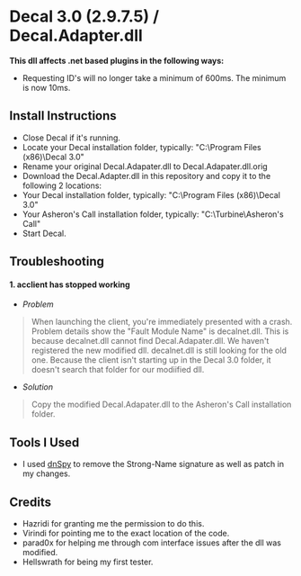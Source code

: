 # Decal 3.0 (2.9.7.5) / Decal.Adapter.dll

**This dll affects .net based plugins in the following ways:**
* Requesting ID's will no longer take a minimum of 600ms. The minimum is now 10ms.

## Install Instructions
* Close Decal if it's running.
* Locate your Decal installation folder, typically: "C:\Program Files (x86)\Decal 3.0\"
* Rename your original Decal.Adapater.dll to Decal.Adapater.dll.orig
* Download the Decal.Adapter.dll in this repository and copy it to the following 2 locations:
* Your Decal installation folder, typically: "C:\Program Files (x86)\Decal 3.0\"
* Your Asheron's Call installation folder, typically: "C:\Turbine\Asheron's Call"
* Start Decal.

## Troubleshooting
#### 1. acclient has stopped working
* _Problem_
> When launching the client, you're immediately presented with a crash. Problem details show the "Fault Module Name" is decalnet.dll. This is because decalnet.dll cannot find Decal.Adapater.dll. We haven't registered the new modified dll. decalnet.dll is still looking for the old one. Because the client isn't starting up in the Decal 3.0 folder, it doesn't search that folder for our modiified dll.
* _Solution_
> Copy the modified Decal.Adapater.dll to the Asheron's Call installation folder.

## Tools I Used
* I used [dnSpy](https://github.com/0xd4d/dnSpy) to remove the Strong-Name signature as well as patch in my changes.

## Credits
* Hazridi for granting me the permission to do this.
* Virindi for pointing me to the exact location of the code.
* parad0x for helping me through com interface issues after the dll was modified.
* Hellswrath for being my first tester.